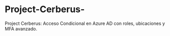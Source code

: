 # Project-Cerberus-
Project Cerberus: Acceso Condicional en Azure AD con roles, ubicaciones y MFA avanzado.
